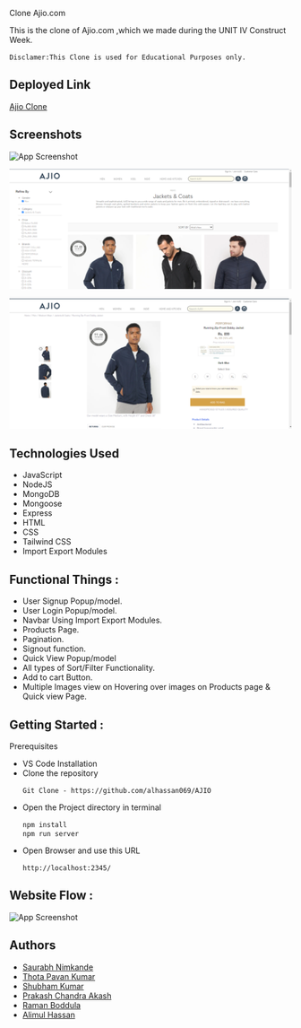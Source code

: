Clone Ajio.com

This is the clone of Ajio.com ,which we made during the UNIT IV Construct Week.
```
Disclamer:This Clone is used for Educational Purposes only.
```
## Deployed Link
[Ajio Clone](https://ajioclone.herokuapp.com/)

## Screenshots

![App Screenshot](https://github.com/alhassan069/AJIO/blob/7c7fb9d7278c56694344f8f7fc19ef345476515a/images/img22.gif)

![App Screenshot](src/Public/images/img33.png)

![App Screenshot](src/Public/images/img45.png)

## Technologies Used

- JavaScript
- NodeJS
- MongoDB
- Mongoose
- Express
- HTML
- CSS
- Tailwind CSS
- Import Export Modules

## Functional Things :
* User Signup Popup/model.
* User Login Popup/model.
* Navbar Using Import Export Modules.
* Products Page.
* Pagination.
* Signout function.
* Quick View Popup/model
* All types of Sort/Filter Functionality.
* Add to cart Button.
* Multiple Images view on Hovering over images on Products page & Quick view Page.

## Getting Started :

Prerequisites

- VS Code
  Installation
- Clone the repository
  ```
  Git Clone - https://github.com/alhassan069/AJIO
  ```
- Open the Project directory in terminal
  ```
  npm install
  npm run server
  ```
- Open Browser and use this URL
  ```
  http://localhost:2345/
  ```
## Website Flow :

![App Screenshot](https://github.com/alhassan069/AJIO/blob/1d601e255827f728fcbd1c2a55ff6579e92e78da/images/img55.gif)

## Authors

- [Saurabh Nimkande](https://github.com/saurabhnimkande)
- [Thota Pavan Kumar](https://github.com/ThotaPavanKumar)
- [Shubham Kumar](https://github.com/shubhamkr0412)
- [Prakash Chandra Akash](https://github.com/impcakash)
- [Raman Boddula](https://github.com/raman-boddula)
- [Alimul Hassan](https://github.com/alhassan069)
